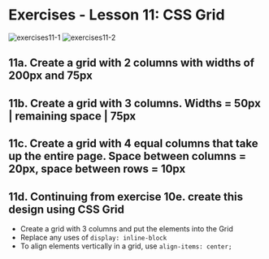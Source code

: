 # Exercises - Lesson 11: CSS Grid
![exercises11-1](https://user-images.githubusercontent.com/70604577/160039283-6d1d5bbd-bb5f-4a99-bacd-0816e1653b9f.png)
![exercises11-2](https://user-images.githubusercontent.com/70604577/160039286-333941fe-1f01-4476-82ef-e30a932b2c39.png)

## 11a. Create a grid with 2 columns with widths of 200px and 75px

## 11b. Create a grid with 3 columns. Widths = 50px | remaining space | 75px

## 11c. Create a grid with 4 equal columns that take up the entire page. Space between columns = 20px, space between rows = 10px

## 11d. Continuing from exercise 10e. create this design using CSS Grid
- Create a grid with 3 columns and put the elements into the Grid
- Replace any uses of `display: inline-block`
- To align elements vertically in a grid, use `align-items: center;`